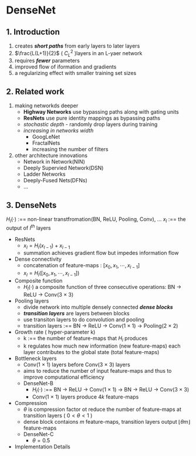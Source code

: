 # DenseNet
## 1. Introduction
1. creates ***short paths*** from early layers to later layers 
2. $\frac{L(L+1)}{2}$ ( $C_{L}^{2}$ )layers in an L-yaer network 
3. requires ***fewer*** parameters
4. improved flow of iformation and gradients
5. a regularizing effect with smaller training set sizes

## 2. Related work 
1. making networkds deeper
    - **Highway Networks** use bypassing paths along with gating units
    - **ResNets** use pure identity mappings as bypassing paths
    - *stochastic depth* - randomly drop layers during training
    - *increasing in networks width*
        - GoogLeNet 
        - FractalNets
        - increasing the number of filters
2. other architecture innovations
	- Network in Network(NIN)
	- Deeply Supervied Network(DSN)
	- Ladder Networks
	- Deeply-Fused Nets(DFNs)
	- ... 

## 3. DenseNets
$H_l(\cdot)$ :== non-linear transtfromation(BN, ReLU, Pooling, Conv), ...
$x_l$ :== the output of $l^{th}$ layers

- ResNets
	- $x_l=H_l(x_{l-1})+x_{l-1}$
	- summation achieves gradient flow but impedes information flow
- Dense connectivity
	- concatenation of feature-maps : $[x_0, x_1,\cdots,x_{l-1}]$
	- $x_l = H_l([x_0, x_1,\cdots,x_{l-1}])$
- Composite function
	- $H_l(\cdot)$ a composite function of three consecutive operations: BN $\rightarrow$ ReLU $\rightarrow$ Conv(3 $\times$ 3)
- Pooling layers
	- divide network into multiple densely connected ***dense blocks***
	- ***transition layers*** are layers between blocks
	- use transiton layers to do convolution and pooling
	- transition layers :== BN $\rightarrow$ ReLU $\rightarrow$ Conv(1 $\times$ 1) $\rightarrow$ Pooling(2 $\times$ 2)
- Growth rate ( hyper-parameter k)
	- k :== the number of feature-maps that $H_l$ produces
	- k regulates how much new information (new feature-maps) each layer contributes to the global state (total feature-maps)
- Bottleneck layers
	- Conv(1 $\times$ 1) layers before Conv(3 $\times$ 3) layers 
	- aims to reduce the number of input feature-maps and thus to improve computational efficiency 
	- DenseNet-B 
		- $H_l(\cdot)$ :== BN $\rightarrow$ ReLU $\rightarrow$ Conv(1 $\times$ 1) $\rightarrow$ BN $\rightarrow$ ReLU $\rightarrow$ Conv(3 $\times$ 3) 
		- Conv(1 $\times$ 1) layers produce $4k$ feature-maps
- Compression
	- $\theta$ is compression factor ot reduce the number of feature-maps at transition layers ( $0< \theta <1$ )
	- dense block contaions $m$ feature-maps, transition layers output $\lfloor\theta m\rfloor$ feature-maps
	- DenseNet-C
		- $\theta = 0.5$
- Implementation Details

